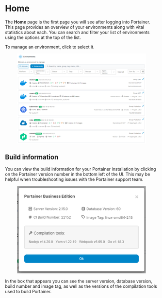 # Home

The **Home** page is the first page you will see after logging into Portainer. This page provides an overview of your environments along with vital statistics about each. You can search and filter your list of environments using the options at the top of the list.

To manage an environment, click to select it.

<figure><img src="../.gitbook/assets/2.15-home.png" alt=""><figcaption></figcaption></figure>

## Build information

You can view the build information for your Portainer installation by clicking on the Portainer version number in the bottom left of the UI. This may be helpful when troubleshooting issues with the Portainer support team.

<figure><img src="../.gitbook/assets/image (4).png" alt=""><figcaption></figcaption></figure>

In the box that appears you can see the server version, database version, build number and image tag, as well as the versions of the compilation tools used to build Portainer.&#x20;
